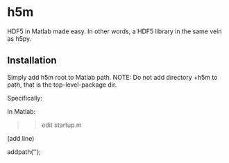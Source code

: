 h5m
===

HDF5 in Matlab made easy. In other words, a HDF5 library in the same vein as h5py. 

Installation
------------

Simply add h5m root to Matlab path. NOTE: Do not add directory +h5m to path, that is the top-level-package dir.

Specifically:

In Matlab:

>> edit startup.m

(add line)

addpath('<h5m-root-dir>');

